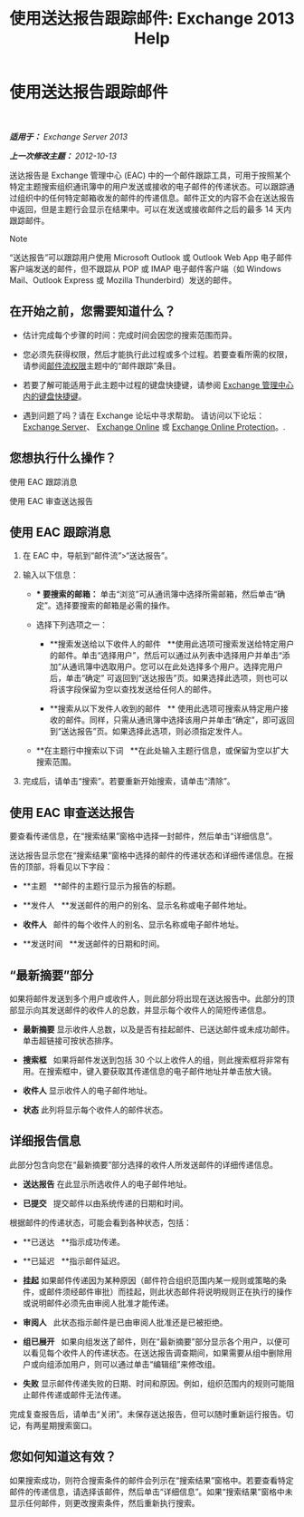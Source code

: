 ﻿---
title: '使用送达报告跟踪邮件: Exchange 2013 Help'
TOCTitle: 使用送达报告跟踪邮件
ms:assetid: a14e4e62-08ca-4a7b-92e1-d39fe3e0a9e5
ms:mtpsurl: https://technet.microsoft.com/zh-cn/library/JJ150554(v=EXCHG.150)
ms:contentKeyID: 50489710
ms.date: 01/11/2018
mtps_version: v=EXCHG.150
ms.translationtype: HT
---

# 使用送达报告跟踪邮件

 

_**适用于：** Exchange Server 2013_

_**上一次修改主题：** 2012-10-13_

送达报告是 Exchange 管理中心 (EAC) 中的一个邮件跟踪工具，可用于按照某个特定主题搜索组织通讯簿中的用户发送或接收的电子邮件的传递状态。可以跟踪通过组织中的任何特定邮箱收发的邮件的传递信息。邮件正文的内容不会在送达报告中返回，但是主题行会显示在结果中。可以在发送或接收邮件之后的最多 14 天内跟踪邮件。

> [!NOTE]
> “送达报告”可以跟踪用户使用 Microsoft Outlook 或 Outlook Web App 电子邮件客户端发送的邮件，但不跟踪从 POP 或 IMAP 电子邮件客户端（如 Windows Mail、Outlook Express 或 Mozilla Thunderbird）发送的邮件。


## 在开始之前，您需要知道什么？

  - 估计完成每个步骤的时间：完成时间会因您的搜索范围而异。

  - 您必须先获得权限，然后才能执行此过程或多个过程。若要查看所需的权限，请参阅[邮件流权限](mail-flow-permissions-exchange-2013-help.md)主题中的“邮件跟踪”条目。

  - 若要了解可能适用于此主题中过程的键盘快捷键，请参阅 [Exchange 管理中心内的键盘快捷键](keyboard-shortcuts-in-the-exchange-admin-center-exchange-online-protection-help.md)。

  - 遇到问题了吗？请在 Exchange 论坛中寻求帮助。 请访问以下论坛：[Exchange Server](https://go.microsoft.com/fwlink/p/?linkid=60612)、 [Exchange Online](https://go.microsoft.com/fwlink/p/?linkid=267542) 或 [Exchange Online Protection](https://go.microsoft.com/fwlink/p/?linkid=285351)。.

## 您想执行什么操作？

使用 EAC 跟踪消息

使用 EAC 审查送达报告

## 使用 EAC 跟踪消息

1.  在 EAC 中，导航到“邮件流”\>“送达报告”。

2.  输入以下信息：
    
      - **\* 要搜索的邮箱：** 单击“浏览”可从通讯簿中选择所需邮箱，然后单击“确定”。选择要搜索的邮箱是必需的操作。
    
      - 选择下列选项之一：
        
          - **搜索发送给以下收件人的邮件   **使用此选项可搜索发送给特定用户的邮件。单击“选择用户”，然后可以通过从列表中选择用户并单击“添加”从通讯簿中选取用户。您可以在此处选择多个用户。选择完用户后，单击“确定” 可返回到“送达报告”页。如果选择此选项，则也可以将该字段保留为空以查找发送给任何人的邮件。
        
          - **搜索从以下发件人收到的邮件   ** 使用此选项可搜索从特定用户接收的邮件。同样，只需从通讯簿中选择该用户并单击“确定”，即可返回到“送达报告”页。如果选择此选项，则必须指定发件人。
    
      - **在主题行中搜索以下词   **在此处输入主题行信息，或保留为空以扩大搜索范围。

3.  完成后，请单击“搜索”。若要重新开始搜索，请单击“清除”。

## 使用 EAC 审查送达报告

要查看传递信息，在“搜索结果”窗格中选择一封邮件，然后单击“详细信息”。

送达报告显示您在“搜索结果”窗格中选择的邮件的传递状态和详细传递信息。在报告的顶部，将看见以下字段：

  - **主题   **邮件的主题行显示为报告的标题。

  - **发件人   **发送邮件的用户的别名、显示名称或电子邮件地址。

  - **收件人**   邮件的每个收件人的别名、显示名称或电子邮件地址。

  - **发送时间   **发送邮件的日期和时间。

## “最新摘要”部分

如果将邮件发送到多个用户或收件人，则此部分将出现在送达报告中。此部分的顶部显示向其发送邮件的收件人的总数，并显示每个收件人的简短传递信息。

  - **最新摘要** 显示收件人总数，以及是否有挂起邮件、已送达邮件或未成功邮件。单击超链接可按状态排序。

  - **搜索框**   如果将邮件发送到包括 30 个以上收件人的组，则此搜索框将非常有用。在搜索框中，键入要获取其传递信息的电子邮件地址并单击放大镜。

  - **收件人** 显示收件人的电子邮件地址。

  - **状态** 此列将显示每个收件人的邮件状态。

## 详细报告信息

此部分包含向您在“最新摘要”部分选择的收件人所发送邮件的详细传递信息。

  - **送达报告** 在此显示所选收件人的电子邮件地址。

  - **已提交**   提交邮件以由系统传递的日期和时间。

根据邮件的传递状态，可能会看到各种状态，包括：

  - **已送达   **指示成功传递。

  - **已延迟   **指示邮件延迟。

  - **挂起** 如果邮件传递因为某种原因（邮件符合组织范围内某一规则或策略的条件，或邮件须经邮件审批）而挂起，则此状态邮件将说明规则正在执行的操作或说明邮件必须先由审阅人批准才能传递。

  - **审阅人**   此状态指示邮件是已由审阅人批准还是已被拒绝。

  - **组已展开**   如果向组发送了邮件，则在“最新摘要”部分显示各个用户，以便可以看见每个收件人的传递状态。在送达报告调查期间，如果需要从组中删除用户或向组添加用户，则可以通过单击“编辑组”来修改组。

  - **失败** 显示邮件传递失败的日期、时间和原因。例如，组织范围内的规则可能阻止邮件传递或邮件无法传递。

完成复查报告后，请单击“关闭”。未保存送达报告，但可以随时重新运行报告。切记，有两星期搜索窗口。

## 您如何知道这有效？

如果搜索成功，则符合搜索条件的邮件会列示在“搜索结果”窗格中。若要查看特定邮件的传递信息，请选择该邮件，然后单击“详细信息”。如果“搜索结果”窗格中未显示任何邮件，则更改搜索条件，然后重新执行搜索。

